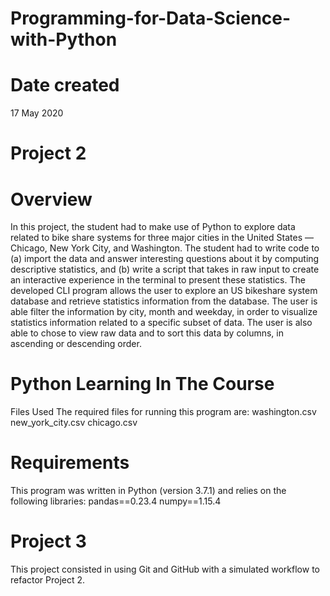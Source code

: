 # Programming-for-Data-Science-with-Python

# Date created 
17 May 2020
# Project 2

# Overview
In this project, the student had to make use of Python to explore data related to bike share systems for three major cities in the United States — Chicago, New York City, and Washington. The student had to write code to (a) import the data and answer interesting questions about it by computing descriptive statistics, and (b) write a script that takes in raw input to create an interactive experience in the terminal to present these statistics.
The developed CLI program allows the user to explore an US bikeshare system database and retrieve statistics information from the database. The user is able filter the information by city, month and weekday, in order to visualize statistics information related to a specific subset of data. The user is also able to chose to view raw data and to sort this data by columns, in ascending or descending order.

# Python Learning In The Course
Files Used
The required files for running this program are:
washington.csv
new_york_city.csv
chicago.csv
# Requirements
This program was written in Python (version 3.7.1) and relies on the following libraries:
pandas==0.23.4
numpy==1.15.4

# Project 3
This project consisted in using Git and GitHub with a simulated workflow to refactor Project 2.
